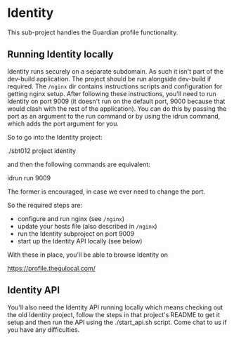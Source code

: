 # Identity

This sub-project handles the Guardian profile functionality.

## Running Identity locally

Identity runs securely on a separate subdomain. As such it isn't part
of the dev-build application. The project should be run alongside
dev-build if required. The `/nginx` dir contains instructions scripts
and configuration for getting nginx setup. After following these
instructions, you'll need to run Identity on port 9009 (it doesn't run
on the default port, 9000 because that would clash with the rest of
the application). You can do this by passing the port as an argument
to the run command or by using the idrun command, which adds the port
argument for you.

So to go into the Identity project:

  ./sbt012
  project identity

and then the following commands are equivalent:

  idrun
  run 9009

The former is encouraged, in case we ever need to change the port.

So the required steps are:

* configure and run nginx (see `/nginx`)
* update your hosts file (also described in `/nginx`)
* run the Identity subproject on port 9009
* start up the Identity API locally (see below)

With these in place, you'll be able to browse Identity on

  https://profile.thegulocal.com/

## Identity API

You'll also need the Identity API running locally which means checking
out the old Identity project, follow the steps in that project's
README to get it setup and then run the API using the ./start_api.sh
script. Come chat to us if you have any difficulties.
